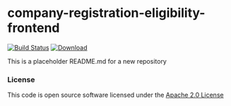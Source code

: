 # company-registration-eligibility-frontend

[![Build Status](https://travis-ci.org/hmrc/company-registration-eligibility-frontend.svg)](https://travis-ci.org/hmrc/company-registration-eligibility-frontend) [ ![Download](https://api.bintray.com/packages/hmrc/releases/company-registration-eligibility-frontend/images/download.svg) ](https://bintray.com/hmrc/releases/company-registration-eligibility-frontend/_latestVersion)

This is a placeholder README.md for a new repository

### License

This code is open source software licensed under the [Apache 2.0 License]("http://www.apache.org/licenses/LICENSE-2.0.html")